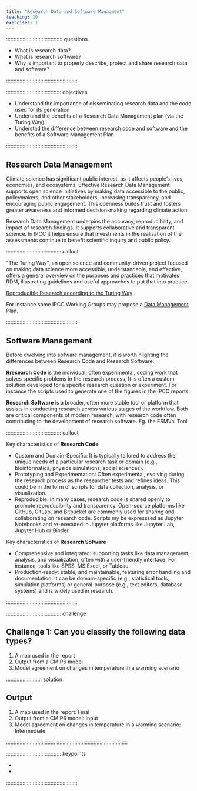 ```yaml
---
title: "Research Data and Software Managment"
teaching: 10
exercises: 1
---
```


:::::::::::::::::::::::::::::::::::::: questions

- What is research data?
- What is research software?
- Why is important to properly describe, protect and share research data and software?
  
::::::::::::::::::::::::::::::::::::::::::::::::

::::::::::::::::::::::::::::::::::::: objectives

- Understand the importance of disseminating research data and the code used for its generation
- Undertand the benefits of a Research Data Management plan (via the Turing Way)
- Understad the difference between research code and software and the benefits of a Software Management Plan

::::::::::::::::::::::::::::::::::::::::::::::::


## Research Data Management

Climate science has significant public interest, as it affects people’s lives, economies, and ecosystems. Effective Research Data Management supports open science initiatives by making data accessible to the public, policymakers, and other stakeholders, increasing transparency, and encouraging public engagement. This openness builds trust and fosters greater awareness and informed decision-making regarding climate action.

Research Data Management underpins the accuracy, reproducibility, and impact of research findings. It supports collaborative and transparent science. In IPCC it helps ensure that investments in the realisation of the assessments continue to benefit scientific inquiry and public policy.

::::::::::::::::::::::::::::::::::::: callout

"The Turing Way", an open science and community-driven project focused on making data science more accessible, understandable, and effective, offers a general overview on the purposes and practices that motivates RDM, illustrating guidelines and useful approaches to put that into practice. 

[Reproducible Research according to the Turing Way](https://book.the-turing-way.org/reproducible-research/rdm) 

For instance some IPCC Working Groups may propose a [Data Management Plan](https://book.the-turing-way.org/reproducible-research/rdm/rdm-dmp).


::::::::::::::::::::::::::::::::::::::::::::::::

## Software Management 

Before dwelving into sofware management, it is worth hlighting the differences between Research Code and Research Software. 

**Rresearch Code** is the individual, often experimental, coding work that solves specific problems in the research process, It is often a custom solution developed for a specific research question or experiment. For instance the scripts used to generate one of the figures in the IPCC reports. 

**Research Software** is a broader, often more stable tool or platform that assists in conducting research across various stages of the workflow. Both are critical components of modern research, with research code often contributing to the development of research software. Eg. the ESMVal Tool

::::::::::::::::::::::::::::::::::::: callout

Key characteristics of **Research Code**

- Custom and Domain-Specific: It is typically tailored to address the unique needs of a particular research task or domain (e.g., bioinformatics, physics simulations, social sciences).
- Prototyping and Experimentation: Often experimental, evolving during the research process as the researcher tests and refines ideas. This could be in the form of scripts for data collection, analysis, or visualization.
- Reproducible: In many cases, research code is shared openly to promote reproducibility and transparency. Open-source platforms like GitHub, GitLab, and Bitbucket are commonly used for sharing and collaborating on research code. Scripts my be expresssed as Jupyter Notebooks and re-executed in Jupyter platforms like Jupyter Lab, Jupyter Hub or Binder.

Key characteristics of **Research Sofware**

- Comprehensive and integrated: supporting tasks like data management, analysis, and visualization, often with a user-friendly interface. For instance, tools like SPSS, MS Excel, or Tableau.
- Production-ready: stable, and maintainable, featuring error handling and documentation. It can be domain-specific (e.g., statistical tools, simulation platforms) or general-purpose (e.g., text editors, database systems) and is widely used in research.

::::::::::::::::::::::::::::::::::::::::::::::::

::::::::::::::::::::::::::::::::::::: challenge

## Challenge 1: Can you classify the following data types?

1. A map used in the report
2. Output from a CMIP6 model
3. Model agreement on changes in temperature in a warming scenario

:::::::::::::::::::::::: solution

## Output

1. A map used in the report: Final
2. Output from a CMIP6 model: Input
3. Model agreement on changes in temperature in a warming scenario: Intermediate

:::::::::::::::::::::::::::::::::
::::::::::::::::::::::::::::::::::::::::::::::::

::::::::::::::::::::::::::::::::::::: keypoints

- 
- 

::::::::::::::::::::::::::::::::::::::::::::::::
